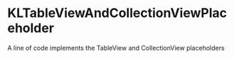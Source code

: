 # KLTableViewAndCollectionViewPlaceholder
A line of code implements the TableView and CollectionView placeholders
